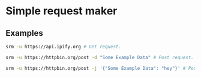 #  Simple request maker 
## Examples
```bash
srm -u https://api.ipify.org # Get request.
``` 

```bash
srm -u https://httpbin.org/post -d "Some Example Data" # Post request.  (Data)
``` 

```bash
srm -u https://httpbin.org/post -j '{"Some Example Data": "hey"}' # Post request. (Json)
``` 